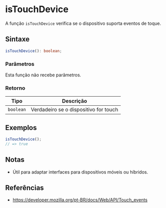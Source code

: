 # isTouchDevice

A função `isTouchDevice` verifica se o dispositivo suporta eventos de toque.

## Sintaxe

```typescript
isTouchDevice(): boolean;
```

### Parâmetros

Esta função não recebe parâmetros.

### Retorno

| Tipo      | Descrição                                 |
| --------- | ----------------------------------------- |
| `boolean` | Verdadeiro se o dispositivo for touch      |

## Exemplos

```typescript
isTouchDevice();
// => true
```

## Notas

* Útil para adaptar interfaces para dispositivos móveis ou híbridos.

## Referências

* https://developer.mozilla.org/pt-BR/docs/Web/API/Touch_events
